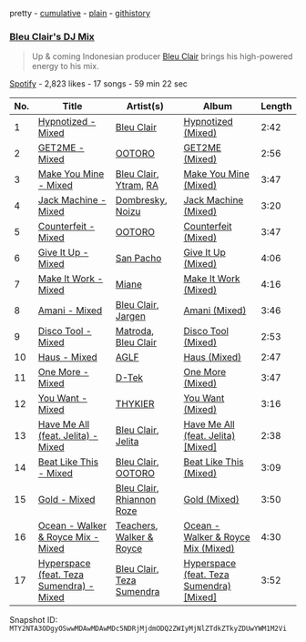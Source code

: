 pretty - [cumulative](/playlists/cumulative/37i9dQZF1DX92zI3Y5s9Wf.md) - [plain](/playlists/plain/37i9dQZF1DX92zI3Y5s9Wf) - [githistory](https://github.githistory.xyz/mackorone/spotify-playlist-archive/blob/main/playlists/plain/37i9dQZF1DX92zI3Y5s9Wf)

### [Bleu Clair's DJ Mix](https://open.spotify.com/playlist/37i9dQZF1DX92zI3Y5s9Wf)

> Up & coming Indonesian producer <a href="spotify:artist:7kA4sEagpoNK91I7wr9tYr">Bleu Clair</a> brings his high\-powered energy to his mix.

[Spotify](https://open.spotify.com/user/spotify) - 2,823 likes - 17 songs - 59 min 22 sec

| No. | Title | Artist(s) | Album | Length |
|---|---|---|---|---|
| 1 | [Hypnotized \- Mixed](https://open.spotify.com/track/17FhxnRQl2F94EkmMNVbts) | [Bleu Clair](https://open.spotify.com/artist/7kA4sEagpoNK91I7wr9tYr) | [Hypnotized \(Mixed\)](https://open.spotify.com/album/3surLOYcGKGl4JWbWbKhfC) | 2:42 |
| 2 | [GET2ME \- Mixed](https://open.spotify.com/track/1c24dWLgMPfoEVwE6BIef0) | [OOTORO](https://open.spotify.com/artist/3kWLEfykUXgiuhbR2NwnLI) | [GET2ME \(Mixed\)](https://open.spotify.com/album/2KOF0VQj5j4K3jxXIbgziA) | 2:56 |
| 3 | [Make You Mine \- Mixed](https://open.spotify.com/track/7wMUsFNUYt5h2zbfFdUJoQ) | [Bleu Clair](https://open.spotify.com/artist/7kA4sEagpoNK91I7wr9tYr), [Ytram](https://open.spotify.com/artist/5qTx6amAEpOiXxb6KQjquZ), [RA](https://open.spotify.com/artist/5KB4q7bGeG3ekRWMLX11Rs) | [Make You Mine \(Mixed\)](https://open.spotify.com/album/32BWCGKohMV0P10JpnxlQW) | 3:47 |
| 4 | [Jack Machine \- Mixed](https://open.spotify.com/track/4xD5z9PngSIJjbI3zJEbC0) | [Dombresky](https://open.spotify.com/artist/2GVtgxcx7jg5xVCZsIHSGN), [Noizu](https://open.spotify.com/artist/3VRyybsQu0MDG0F2LBxnv7) | [Jack Machine \(Mixed\)](https://open.spotify.com/album/30XX0H1fJjIr9KvTQ9T3yN) | 3:20 |
| 5 | [Counterfeit \- Mixed](https://open.spotify.com/track/1iRNiy6tookS7XKi0lsrZq) | [OOTORO](https://open.spotify.com/artist/3kWLEfykUXgiuhbR2NwnLI) | [Counterfeit \(Mixed\)](https://open.spotify.com/album/7pkjFQV26fX2cXhsiUKGje) | 3:47 |
| 6 | [Give It Up \- Mixed](https://open.spotify.com/track/17ZOoVhd3hbgucGAQh4Mi8) | [San Pacho](https://open.spotify.com/artist/5jBerZvTAajwYvdxt3UhgU) | [Give It Up \(Mixed\)](https://open.spotify.com/album/1G5JOQZFIbpRYRjIRI810c) | 4:06 |
| 7 | [Make It Work \- Mixed](https://open.spotify.com/track/0pxWo6oa3rTkHv4Ddj0wnS) | [Miane](https://open.spotify.com/artist/6bprXdW2g8kg49tNslPQ6X) | [Make It Work \(Mixed\)](https://open.spotify.com/album/0t5CgdDVJJrkhmlaLDGOax) | 4:16 |
| 8 | [Amani \- Mixed](https://open.spotify.com/track/0O8ug6Qn3SUcaiE6KuHaP5) | [Bleu Clair](https://open.spotify.com/artist/7kA4sEagpoNK91I7wr9tYr), [Jargen](https://open.spotify.com/artist/7eNmYIb1F1EUjKBc4UIJBl) | [Amani \(Mixed\)](https://open.spotify.com/album/0l9Q8i7hqQMfDzHDXDkoSp) | 3:46 |
| 9 | [Disco Tool \- Mixed](https://open.spotify.com/track/16DhQSb9o1I4MmG404JgOe) | [Matroda](https://open.spotify.com/artist/45lcbTsX07JWzmTIjcdyBz), [Bleu Clair](https://open.spotify.com/artist/7kA4sEagpoNK91I7wr9tYr) | [Disco Tool \(Mixed\)](https://open.spotify.com/album/4LGhRu4xfqWpWLqdXLLxSh) | 2:53 |
| 10 | [Haus \- Mixed](https://open.spotify.com/track/6Te0wpoDi7GoqhrxYV8N8x) | [AGLF](https://open.spotify.com/artist/6xGwO3Ev8tb2hk8J5N9OdG) | [Haus \(Mixed\)](https://open.spotify.com/album/3Aj2uL7YIuYe3lufNJLNf3) | 2:47 |
| 11 | [One More \- Mixed](https://open.spotify.com/track/2ilZpxc0FUFE3ie0s58W64) | [D\-Tek](https://open.spotify.com/artist/0Ss5Mgh4yOBheewjYwTJ7p) | [One More \(Mixed\)](https://open.spotify.com/album/5HGncMD3ArHn7iBZuCfj7q) | 3:47 |
| 12 | [You Want \- Mixed](https://open.spotify.com/track/28ahSpMzp9BSOYFAOmEZm4) | [THYKIER](https://open.spotify.com/artist/4EePQNY0QBU3IPSSvqZOpI) | [You Want \(Mixed\)](https://open.spotify.com/album/6g6ttEYVqTr0L7lWqBfVgw) | 3:16 |
| 13 | [Have Me All \(feat\. Jelita\) \- Mixed](https://open.spotify.com/track/59sqCjbqNacXS8EZILgtuD) | [Bleu Clair](https://open.spotify.com/artist/7kA4sEagpoNK91I7wr9tYr), [Jelita](https://open.spotify.com/artist/596BA0qMEP52RCEOiqIrnr) | [Have Me All \(feat\. Jelita\) \[Mixed\]](https://open.spotify.com/album/2Ro4h8rwVVNzFAdLXfKhaz) | 2:38 |
| 14 | [Beat Like This \- Mixed](https://open.spotify.com/track/4QfdVFOWLKZCxpvDdO4L46) | [Bleu Clair](https://open.spotify.com/artist/7kA4sEagpoNK91I7wr9tYr), [OOTORO](https://open.spotify.com/artist/3kWLEfykUXgiuhbR2NwnLI) | [Beat Like This \(Mixed\)](https://open.spotify.com/album/3pTmP7BaGyhwGzjq3WjPQ1) | 3:09 |
| 15 | [Gold \- Mixed](https://open.spotify.com/track/0J6R9VDXUuh6ILV4GfpCIk) | [Bleu Clair](https://open.spotify.com/artist/7kA4sEagpoNK91I7wr9tYr), [Rhiannon Roze](https://open.spotify.com/artist/3epScA5vlvqzr2AfI7JJ2f) | [Gold \(Mixed\)](https://open.spotify.com/album/0RfzwpK5C39h0C70GElnml) | 3:50 |
| 16 | [Ocean \- Walker & Royce Mix \- Mixed](https://open.spotify.com/track/0kBuDXCWzMLRYdpmZKY8Du) | [Teachers](https://open.spotify.com/artist/0D0wa2W41SfFzUKoWec8sE), [Walker & Royce](https://open.spotify.com/artist/1lAwVq9MxNJkB0dEY6xNoV) | [Ocean \- Walker & Royce Mix \(Mixed\)](https://open.spotify.com/album/125XwONQjhxo6gMsmyKx0e) | 4:30 |
| 17 | [Hyperspace \(feat\. Teza Sumendra\) \- Mixed](https://open.spotify.com/track/2v1FEhMiFDZzZN08tfZe4v) | [Bleu Clair](https://open.spotify.com/artist/7kA4sEagpoNK91I7wr9tYr), [Teza Sumendra](https://open.spotify.com/artist/2fS9sWFJcWN8wVhYbCfdC7) | [Hyperspace \(feat\. Teza Sumendra\) \[Mixed\]](https://open.spotify.com/album/7MtmtT5r0gwLIbayb9ouT0) | 3:52 |

Snapshot ID: `MTY2NTA3ODgyOSwwMDAwMDAwMDc5NDRjMjdmODQ2ZWIyMjNlZTdkZTkyZDUwYWM1M2Vi`
